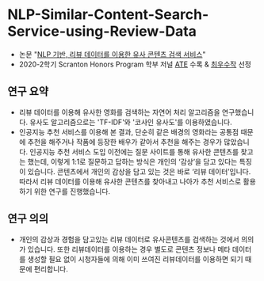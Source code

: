 # NLP-Similar-Content-Search-Service-using-Review-Data
- 논문 "[NLP 기반, 리뷰 데이터를 이용한 유사 콘텐츠 검색 서비스](https://dcollection.ewha.ac.kr/srch/srchDetail/000000175271?localeParam=en)"
- 2020-2학기 Scranton Honors Program 학부 저널 [ATE](https://scrantoncollege.ewha.ac.kr/scranton/university-life/treatise01.do) 수록 & [최우수작](https://scrantoncollege.ewha.ac.kr/scranton/notice-board/notice.do?mode=view&articleNo=208895&article.offset=30&articleLimit=10&srSearchVal=ATE) 선정

## 연구 요약
- 리뷰 데이터를 이용해 유사한 영화를 검색하는 자연어 처리 알고리즘을 연구했습니다. 유사도 알고리즘으로는 'TF-IDF'와 '코사인 유사도'를 이용하였습니다.
- 인공지능 추천 서비스를 이용해 본 결과, 단순히 같은 배경의 영화라는 공통점 때문에 추천을 해주거나 작품에 등장한 배우가 같아서 추천을 해주는 경우가 많았습니다. 인공지능 추천 서비스 도입 이전에는 질문 사이트를 통해 유사한 콘텐츠를 찾고는 했는데, 이렇게 1:1로 질문하고 답하는 방식은 개인의 ‘감상’을 담고 있다는 특징이 있습니다. 콘텐츠에서 개인의 감상을 담고 있는 것은 바로 ‘리뷰 데이터’입니다. 따라서 리뷰 데이터를 이용해 유사한 콘텐츠를 찾아내고 나아가 추천 서비스로 활용하기 위한 연구를 진행했습니다.

## 연구 의의
- 개인의 감상과 경험을 담고있는 리뷰 데이터로 유사콘텐츠를 검색하는 것에서 의의가 있습니다. 또한 리뷰데이터를 이용하는 경우 별도로 콘텐츠 정보나 메타 데이터를 생성할 필요 없이 시청자들에 의해 이미 쓰여진 리뷰데이터를 이용하면 되기 때문에 편리합니다.
